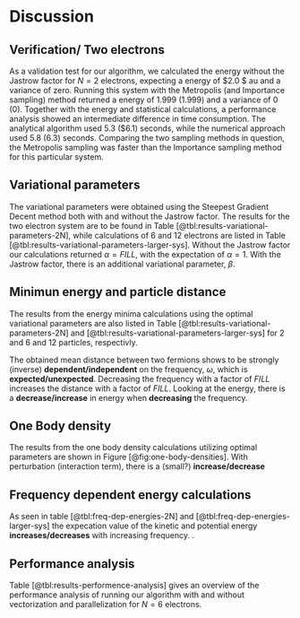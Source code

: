 # Discussion

## Verification/ Two electrons

As a validation test for our algorithm, we calculated the energy without the Jastrow factor for $N = 2$ electrons, expecting a energy of $2.0 $ au and a variance of zero. Running this system with the Metropolis (and Importance sampling) method returned a energy of $1.999$ ($1.999$) and a variance of $0$ ($0$). Together with the energy and statistical calculations, a performance analysis showed an intermediate difference in time consumption. The analytical algorithm used $5.3$ ($6.1) seconds, while the numerical approach used $5.8$ ($6.3$) seconds. Comparing the two sampling methods in question, the Metropolis sampling was faster than the Importance sampling method for this particular system. 

<!-- Reference to our last project where we preformed performance analysis for different number of particles. Can maybe write something like: This is a two-particle system, where we found in our last project Importance/Metropolis is faster, while for larger system Importance/Metropolis will dominate in performance -->


<!-- The effect of blocking on the results Metropolis vs Importance-->

## Variational parameters
<!-- Two particle system-->

The variational parameters were obtained using the Steepest Gradient Decent method both with and without the Jastrow factor. The results for the two electron system are to be found in Table [@tbl:results-variational-parameters-2N], while calculations of $6$ and $12$ electrons are listed in Table [@tbl:results-variational-parameters-larger-sys]. Without the Jastrow factor our calculations returned $\alpha = FILL$, with the expectation of $\alpha = 1$. With the Jastrow factor, there is an additional variational parameter, $\beta$. 

<!-- Maybe write something about the influence of the step size, how it influences the steepest decent method performance - smaller step size = higher accuracy and more likely to hit the lowest energy, while a higher step size gives a higher performance/uses less time, but is less likely to hit bottom of the energy -->


<!--Higher number of particles: Comment if something was done differently compared to two particle system - e.g., using grid of alphas/betas instead of steepest gradient descent-->


## Minimun energy and particle distance
<!-- Two particle system-->

<!-- Compare values to Taut's article. E.g. for omega = 1, the energy should be 3 au. Then maybe give a deviation \% from Taut’s (2 omega). Also compare with and without the Jastrow factor and with and without interaction (Hamiltonian)-->

The results from the energy minima calculations using the optimal variational parameters are also listed in Table [@tbl:results-variational-parameters-2N] and [@tbl:results-variational-parameters-larger-sys] for 2 and 6 and 12 particles, respectivly.  

<!-- Mean distance between two electrons. Should be dependent on omega(frequency). Is there any dependence on the energy, e.g., higher energy allows for a shorter distance?? -->

The obtained mean distance between two fermions shows to be strongly (inverse) **dependent/independent** on the frequency, $\omega$, which is **expected/unexpected**. Decreasing the frequency with a factor of $FILL$ increases the distance with a factor of $FILL$. Looking at the energy, there is a **decrease/increase** in energy when **decreasing** the frequency. 

<!-- Dependence of omega on kinetic energy - HO has energy steps of $\frac{1}{2}\hbar \omega$, so the kinetic energy should increase with omega-->


<!--Higher number of particles -->

<!-- Dependence of omega on (kinetic) energy - HO has energy steps of $\frac{1}{2}\hbar \omega$, so the kinetic energy should increase with omega-->

<!-- Comment on the effect of using/not using the Jastrow factor  + time consumption -->

<!-- Viral theorem  - compare the analytical results with the viral theorem. Viral theorem does not take into consideration the interaction between the particles--> 

## One Body density
<!-- Two particle system-->

<!-- With and without the Jastrow factor - could also be interesting to compare with and without electron interaction. Is there a dependency of the distance between the particles, the density should probably be higher when the particles are closer together --> 

The results from the one body density calculations utilizing optimal parameters are shown in Figure [@fig:one-body-densities]. With perturbation (interaction term), there is a (small?) **increase/decrease** 

<!--Higher number of particles-->

<!--Comment on the difference between N = 2 vs. 6, 12 (20) + comment on the effect of distance between the particles (with Jastrow and interaction off) -->


## Frequency dependent energy calculations

As seen in table [@tbl:freq-dep-energies-2N] and [@tbl:freq-dep-energies-larger-sys] the expecation value of the kinetic and potential energy **increases/decreases** with increasing frequency. <!-- Is it the same for N = 2, 6 and 12? -->.  <!-- How does it behvave compared to the Virial theorem?-->

## Performance analysis
Table [@tbl:results-performence-analysis] gives an overview of the performance analysis of running our algorithm with and without vectorization and parallelization for $N = 6$ electrons. 

<!-- Write something about using different flags-->

<!-- Write something about how we use parallelization (running one experiment on core??) and if/how it gives a speed-up when running our algorithm. Maybe something about how it can be improved in the future.--> 


